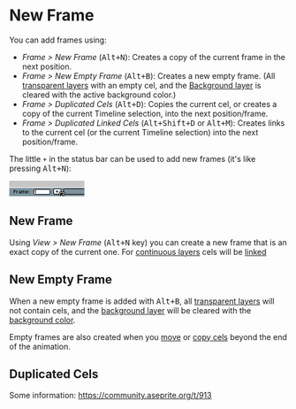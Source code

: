 # New Frame

You can add frames using:

* *Frame > New Frame* (<kbd>Alt+N</kbd>): Creates a copy of the current frame in
   the next position.
* *Frame > New Empty Frame* (<kbd>Alt+B</kbd>): Creates a new empty frame. (All
   [transparent layers](layers.md#transparent-layers) with an empty
   cel, and the [Background layer](layers.md#background-layer) is
   cleared with the active background color.)
* *Frame > Duplicated Cels* (<kbd>Alt+D</kbd>): Copies the current cel, or
   creates a copy of the current Timeline selection, into the next
   position/frame.
* *Frame > Duplicated Linked Cels* (<kbd>Alt+Shift+D</kbd> or <kbd>Alt+M</kbd>): Creates
  links to the current cel (or the current Timeline selection) into
  the next position/frame.

The little `+` in the status bar can be used to add new frames (it's like pressing <kbd>Alt+N</kbd>):

![New Frame Button](new-frame/new-frame-button.png)

## New Frame

Using *View > New Frame* (<kbd>Alt+N</kbd> key) you can create a new frame that
is an exact copy of the current one. For [continuous layers](continuous-layers.md)
cels will be [linked](linked-cels.md)

## New Empty Frame

When a new empty frame is added with <kbd>Alt+B</kbd>, all
[transparent layers](layers.md#transparent-layers) will not
contain cels, and the [background layer](layers.md#background-layer)
will be cleared with the [background color](color-bar.md#background-color).

Empty frames are also created when you [move](move-cels.md) or
[copy cels](copy-cels.md) beyond the end of the animation.

## Duplicated Cels

Some information: https://community.aseprite.org/t/913
